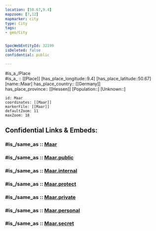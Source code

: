 ```yaml
---
location: [50.67,9.4] 
mapzoom: [7,12] 
mapmarker: city 
type: City
tags:
- geo/City


SpocWebEntityId: 32199
isDeleted: false
confidential: public

---
```

#is_a_/Place  
#is_a_ :: [[Place]] 
[has_place_longitude::9.4] 
[has_place_latitude::50.67] 
[name::Maar] 
has_place_country:: [[Germany]]  
has_place_province:: [[Hessen]] 
[Population::] 
[Unknown::] 


```leaflet
id: Maar
coordinates: [[Maar]] 
markerFile: [[Maar]] 
defaultZoom: 11 
maxZoom: 18
```


## Confidential Links & Embeds: 

### #is_/same_as :: [Maar](/_Standards/Earth/Continent/Europe/Europe~Central/Germany/Germany~West/Hessen/counties~Hessen/Vogelsbergkreis/cities~Vogelsbergkreis/Lauterbach~Hessen/boroughs~Lauterbach/Maar.md) 

### #is_/same_as :: [Maar.public](/_public/Earth/Continent/Europe/Europe~Central/Germany/Germany~West/Hessen/counties~Hessen/Vogelsbergkreis/cities~Vogelsbergkreis/Lauterbach~Hessen/boroughs~Lauterbach/Maar.public.md) 

### #is_/same_as :: [Maar.internal](/_internal/Earth/Continent/Europe/Europe~Central/Germany/Germany~West/Hessen/counties~Hessen/Vogelsbergkreis/cities~Vogelsbergkreis/Lauterbach~Hessen/boroughs~Lauterbach/Maar.internal.md) 

### #is_/same_as :: [Maar.protect](/_protect/Earth/Continent/Europe/Europe~Central/Germany/Germany~West/Hessen/counties~Hessen/Vogelsbergkreis/cities~Vogelsbergkreis/Lauterbach~Hessen/boroughs~Lauterbach/Maar.protect.md) 

### #is_/same_as :: [Maar.private](/_private/Earth/Continent/Europe/Europe~Central/Germany/Germany~West/Hessen/counties~Hessen/Vogelsbergkreis/cities~Vogelsbergkreis/Lauterbach~Hessen/boroughs~Lauterbach/Maar.private.md) 

### #is_/same_as :: [Maar.personal](/_personal/Earth/Continent/Europe/Europe~Central/Germany/Germany~West/Hessen/counties~Hessen/Vogelsbergkreis/cities~Vogelsbergkreis/Lauterbach~Hessen/boroughs~Lauterbach/Maar.personal.md) 

### #is_/same_as :: [Maar.secret](/_secret/Earth/Continent/Europe/Europe~Central/Germany/Germany~West/Hessen/counties~Hessen/Vogelsbergkreis/cities~Vogelsbergkreis/Lauterbach~Hessen/boroughs~Lauterbach/Maar.secret.md)

